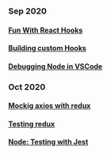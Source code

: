 ### Sep 2020
#### [Fun With React Hooks](http://github.com)
#### [Building custom Hooks](http://github.com)
#### [Debugging Node in VSCode](http://github.com)
### Oct 2020
#### [Mockig axios with redux](http://github.com)
#### [Testing redux](http://github.com)
#### [Node: Testing with Jest](http://github.com)
